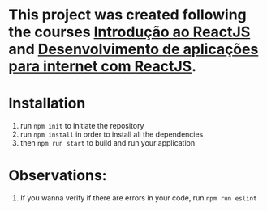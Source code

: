 # This project was created following the courses [Introdução ao ReactJS](https://web.digitalinnovation.one/course/introducao-ao-reactjs/learning/01818f0a-18b2-4023-a555-57ebefba56af/) and [Desenvolvimento de aplicações para internet com ReactJS](https://web.digitalinnovation.one/course/desenvolvimento-de-aplicacoes-para-internet-com-reactjs/learning/a94f6436-850b-4a4f-9e4b-2ba7d77fcb39).

# Installation
1. run `npm init` to initiate the repository
1. run `npm install` in order to install all the dependencies
2. then `npm run start` to build and run your application


# Observations:
1. If you wanna verify if there are errors in your code, run `npm run eslint`